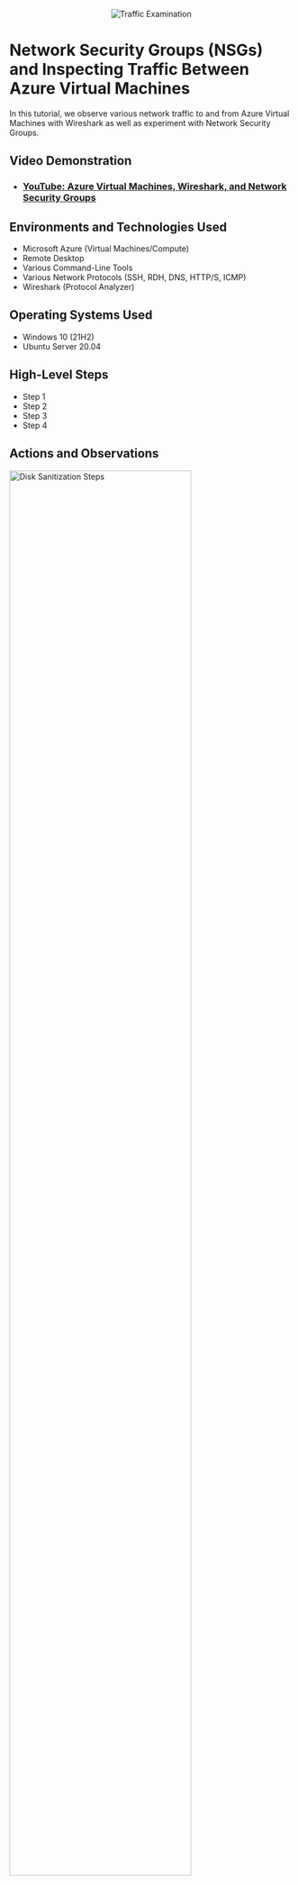 <p align="center">
<img src="https://i.imgur.com/Ua7udoS.png" alt="Traffic Examination"/>
</p>

<h1>Network Security Groups (NSGs) and Inspecting Traffic Between Azure Virtual Machines</h1>
In this tutorial, we observe various network traffic to and from Azure Virtual Machines with Wireshark as well as experiment with Network Security Groups. <br />


<h2>Video Demonstration</h2>

- ### [YouTube: Azure Virtual Machines, Wireshark, and Network Security Groups](https://www.youtube.com)

<h2>Environments and Technologies Used</h2>

- Microsoft Azure (Virtual Machines/Compute)
- Remote Desktop
- Various Command-Line Tools
- Various Network Protocols (SSH, RDH, DNS, HTTP/S, ICMP)
- Wireshark (Protocol Analyzer)

<h2>Operating Systems Used </h2>

- Windows 10 (21H2)
- Ubuntu Server 20.04

<h2>High-Level Steps</h2>

- Step 1
- Step 2
- Step 3
- Step 4

<h2>Actions and Observations</h2>

<p>
<img src="https://i.imgur.com/DQiZm6d.png" height="80%" width="80%" alt="Disk Sanitization Steps"/> 
  <img src="https://i.imgur.com/KhohYz9.png" height="80%" width="80%" alt="Disk Sanitization Steps"/>
  <img src="https://i.imgur.com/HaFi8tQ.png" height="80%" width="80%" alt="Disk Sanitization Steps"/>
  <img src="https://i.imgur.com/QhT6zDb.png" height="80%" width="80%" alt="Disk Sanitization Steps"/>
  <img src="https://i.imgur.com/8pkL7LH.png" height="80%" width="80%" alt="Disk Sanitization Steps"/>
</p>
<p>
Lorem ipsum dolor sit amet, consectetur adipiscing elit, sed do eiusmod tempor incididunt ut labore et dolore magna aliqua. Ut enim ad minim veniam, quis nostrud exercitation ullamco laboris nisi ut aliquip ex ea commodo consequat. Duis aute irure dolor in reprehenderit in voluptate velit esse cillum dolore eu fugiat nulla pariatur.
</p>
<br />

<p>
<img src="https://i.imgur.com/aRe9n94.png" height="80%" width="80%" alt="Disk Sanitization Steps"/>
  <img src="https://i.imgur.com/7oyWXxg.png" height="80%" width="80%" alt="Disk Sanitization Steps"/>
  <img src="https://i.imgur.com/rfEIL0X.png" height="80%" width="80%" alt="Disk Sanitization Steps"/>
  <img src="https://i.imgur.com/a5qtyoF.png" height="80%" width="80%" alt="Disk Sanitization Steps"/>
  <img src="https://i.imgur.com/k2cMVWD.png" height="80%" width="80%" alt="Disk Sanitization Steps"/>
  <img src="https://i.imgur.com/Bf4wpat.png" height="80%" width="80%" alt="Disk Sanitization Steps"/>
  <img src="https://i.imgur.com/Fv1b8hm.png" height="80%" width="80%" alt="Disk Sanitization Steps"/>
  <img src="https://i.imgur.com/ktB4teZ.png" height="80%" width="80%" alt="Disk Sanitization Steps"/>
</p>
<p>
Lorem ipsum dolor sit amet, consectetur adipiscing elit, sed do eiusmod tempor incididunt ut labore et dolore magna aliqua. Ut enim ad minim veniam, quis nostrud exercitation ullamco laboris nisi ut aliquip ex ea commodo consequat. Duis aute irure dolor in reprehenderit in voluptate velit esse cillum dolore eu fugiat nulla pariatur.
</p>
<br />

<p>
<img src="https://i.imgur.com/dZPMDAS.png" height="80%" width="80%" alt="Disk Sanitization Steps"/>
  <img src="https://i.imgur.com/6SMXTpf.png" height="80%" width="80%" alt="Disk Sanitization Steps"/>
  <img src="https://i.imgur.com/XQNgfHA.png" height="80%" width="80%" alt="Disk Sanitization Steps"/>
  <img src="https://i.imgur.com/glbkIRP.png" height="80%" width="80%" alt="Disk Sanitization Steps"/>
  <img src="https://i.imgur.com/X3QVwHJ.png" height="80%" width="80%" alt="Disk Sanitization Steps"/>
  <img src="https://i.imgur.com/itDZlW5.png" height="80%" width="80%" alt="Disk Sanitization Steps"/>
  <img src="https://i.imgur.com/emIcCsc.png" height="80%" width="80%" alt="Disk Sanitization Steps"/>
  <img src="https://i.imgur.com/EgdcUNk.png" height="80%" width="80%" alt="Disk Sanitization Steps"/>
  <img src="https://i.imgur.com/hvt6TJH.png" height="80%" width="80%" alt="Disk Sanitization Steps"/>
  <img src="https://i.imgur.com/Mn8XXbO.png" height="80%" width="80%" alt="Disk Sanitization Steps"/>
</p>
<p>
Lorem ipsum dolor sit amet, consectetur adipiscing elit, sed do eiusmod tempor incididunt ut labore et dolore magna aliqua. Ut enim ad minim veniam, quis nostrud exercitation ullamco laboris nisi ut aliquip ex ea commodo consequat. Duis aute irure dolor in reprehenderit in voluptate velit esse cillum dolore eu fugiat nulla pariatur.
</p>
<br />

<p>
<img src="https://i.imgur.com/DBAeJ8W.png" height="80%" width="80%" alt="Disk Sanitization Steps"/>
  <img src="https://i.imgur.com/YHcMMa6.png" height="80%" width="80%" alt="Disk Sanitization Steps"/>
 < img src="https://i.imgur.com/AtGwqKl.png" height="80%" width="80%" alt="Disk Sanitization Steps"/>
  <img src="https://i.imgur.com/qOPgn5o.png" height="80%" width="80%" alt="Disk Sanitization Steps"/>
  <img src="https://i.imgur.com/0d8aeLk.png" height="80%" width="80%" alt="Disk Sanitization Steps"/>
  <img src="https://i.imgur.com/xf19X0Z.png" height="80%" width="80%" alt="Disk Sanitization Steps"/>
 < img src="https://i.imgur.com/xcvfiNW.png" height="80%" width="80%" alt="Disk Sanitization Steps"/>
 < img src="https://i.imgur.com/37YtPhQ.png" height="80%" width="80%" alt="Disk Sanitization Steps"/>
</p>
<p>
Lorem ipsum dolor sit amet, consectetur adipiscing elit, sed do eiusmod tempor incididunt ut labore et dolore magna aliqua. Ut enim ad minim veniam, quis nostrud exercitation ullamco laboris nisi ut aliquip ex ea commodo consequat. Duis aute irure dolor in reprehenderit in voluptate velit esse cillum dolore eu fugiat nulla pariatur.
</p>
<br />

<p>
<img src="https://i.imgur.com/cv7cnzj.png" height="80%" width="80%" alt="Disk Sanitization Steps"/>
  <img src="https://i.imgur.com/uH1i1DB.png" height="80%" width="80%" alt="Disk Sanitization Steps"/>
  <img src="https://i.imgur.com/E8feaS6.png" height="80%" width="80%" alt="Disk Sanitization Steps"/>
  <img src="https://i.imgur.com/b5BewH3.png" height="80%" width="80%" alt="Disk Sanitization Steps"/>
  <img src="https://i.imgur.com/YwOomRa.png" height="80%" width="80%" alt="Disk Sanitization Steps"/>
  <img src="https://i.imgur.com/DHtrflq.png" height="80%" width="80%" alt="Disk Sanitization Steps"/>
  <img src="https://i.imgur.com/jPC5VVZ.png" height="80%" width="80%" alt="Disk Sanitization Steps"/>
</p>
<p>
Lorem ipsum dolor sit amet, consectetur adipiscing elit, sed do eiusmod tempor incididunt ut labore et dolore magna aliqua. Ut enim ad minim veniam, quis nostrud exercitation ullamco laboris nisi ut aliquip ex ea commodo consequat. Duis aute irure dolor in reprehenderit in voluptate velit esse cillum dolore eu fugiat nulla pariatur.
</p>
<br />

<p>
<img src="https://i.imgur.com/TgRSBVg.png" height="80%" width="80%" alt="Disk Sanitization Steps"/>
  <img src="https://i.imgur.com/hUZPsOT.png" height="80%" width="80%" alt="Disk Sanitization Steps"/>
  <img src="https://i.imgur.com/gJnZpzX.png" height="80%" width="80%" alt="Disk Sanitization Steps"/>
  <img src="https://i.imgur.com/nf67Ubv.png" height="80%" width="80%" alt="Disk Sanitization Steps"/>
  <img src="https://i.imgur.com/KD8f2bJ.png" height="80%" width="80%" alt="Disk Sanitization Steps"/>
</p>
<p>
Lorem ipsum dolor sit amet, consectetur adipiscing elit, sed do eiusmod tempor incididunt ut labore et dolore magna aliqua. Ut enim ad minim veniam, quis nostrud exercitation ullamco laboris nisi ut aliquip ex ea commodo consequat. Duis aute irure dolor in reprehenderit in voluptate velit esse cillum dolore eu fugiat nulla pariatur.
</p>
<br />

<p>
<img src="https://i.imgur.com/Z1Wsm4a.png" height="80%" width="80%" alt="Disk Sanitization Steps"/>
  <img src="https://i.imgur.com/vOHqG9z.png" height="80%" width="80%" alt="Disk Sanitization Steps"/>
  <img src="https://i.imgur.com/dDD8p9C.png" height="80%" width="80%" alt="Disk Sanitization Steps"/>
  <img src="https://i.imgur.com/ORwvf6k.png" height="80%" width="80%" alt="Disk Sanitization Steps"/>
</p>
<p>
Lorem ipsum dolor sit amet, consectetur adipiscing elit, sed do eiusmod tempor incididunt ut labore et dolore magna aliqua. Ut enim ad minim veniam, quis nostrud exercitation ullamco laboris nisi ut aliquip ex ea commodo consequat. Duis aute irure dolor in reprehenderit in voluptate velit esse cillum dolore eu fugiat nulla pariatur.
</p>
<br />

<p>
<img src="https://i.imgur.com/ERc0wod.png" height="80%" width="80%" alt="Disk Sanitization Steps"/>
  <img src="https://i.imgur.com/k2Zl3S4.png" height="80%" width="80%" alt="Disk Sanitization Steps"/>
  <img src="https://i.imgur.com/gG1Fhht.png" height="80%" width="80%" alt="Disk Sanitization Steps"/>
  <img src="https://i.imgur.com/X32Gwxp.png" height="80%" width="80%" alt="Disk Sanitization Steps"/>
  <img src="https://i.imgur.com/ZlUfNfF.png" height="80%" width="80%" alt="Disk Sanitization Steps"/>
</p>
<p>
Lorem ipsum dolor sit amet, consectetur adipiscing elit, sed do eiusmod tempor incididunt ut labore et dolore magna aliqua. Ut enim ad minim veniam, quis nostrud exercitation ullamco laboris nisi ut aliquip ex ea commodo consequat. Duis aute irure dolor in reprehenderit in voluptate velit esse cillum dolore eu fugiat nulla pariatur.
</p>
<br />
